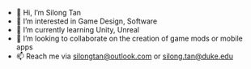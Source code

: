 - 👋 Hi, I’m Silong Tan
- 👀 I’m interested in Game Design, Software
- 🌱 I’m currently learning Unity, Unreal
- 💞️ I’m looking to collaborate on the creation of game mods or mobile apps
- 📫 Reach me via silongtan@outlook.com or silong.tan@duke.edu

<!---
silongtan/silongtan is a ✨ special ✨ repository because its `README.md` (this file) appears on your GitHub profile.
You can click the Preview link to take a look at your changes.
--->
